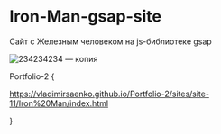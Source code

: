 # Iron-Man-gsap-site

Сайт с Железным человеком на js-библиотеке gsap

![234234234 — копия](https://user-images.githubusercontent.com/56477695/121080936-b8184000-c7e4-11eb-9809-53b2a9d601fb.jpg)

Portfolio-2 {
 
https://vladimirsaenko.github.io/Portfolio-2/sites/site-11/Iron%20Man/index.html

}

